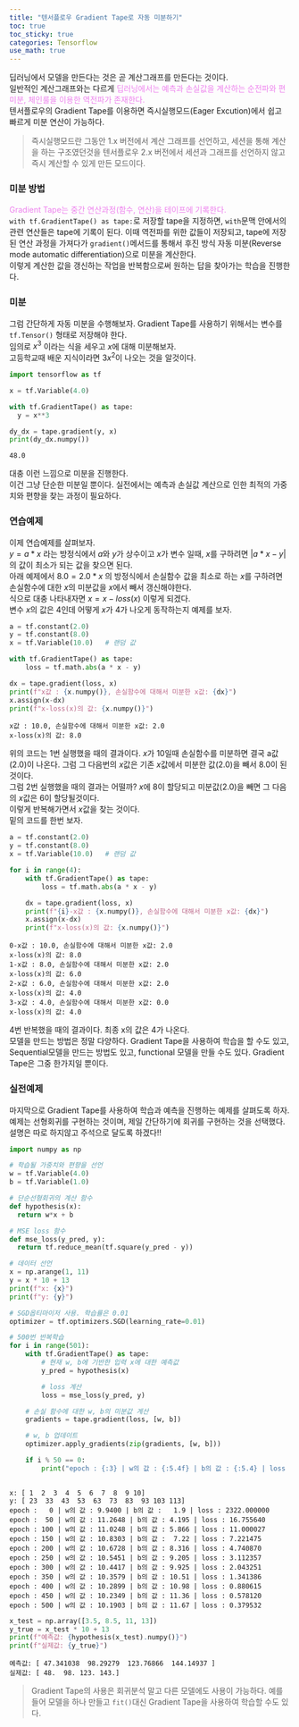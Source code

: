 ```yaml
---
title: "텐서플로우 Gradient Tape로 자동 미분하기"
toc: true
toc_sticky: true
categories: Tensorflow
use_math: true
---
```



딥러닝에서 모델을 만든다는 것은 곧 계산그래프를 만든다는 것이다.  
일반적인 계산그래프와는 다르게 <span style="color:violet">딥러닝에서는 예측과 손실값을 계산하는 순전파와 편미분, 체인룰을 이용한 역전파가 존재한다.</span>  
텐서플로우의 Gradient Tape를 이용하면 즉시실행모드(Eager Excution)에서 쉽고 빠르게 미분 연산이 가능하다.
> 즉시실행모드란 그동안 1.x 버전에서 계산 그래프를 선언하고, 세션을 통해 계산을 하는 구조였던것을 텐서플로우 2.x 버전에서 세션과 그래프를 선언하지 않고 즉시 계산할 수 있게 만든 모드이다.

### 미분 방법

<span style="color:violet">Gradient Tape는 중간 연산과정(함수, 연산)을 테이프에 기록한다.</span>  
`with tf.GradientTape() as tape:`로 저장할 tape을 지정하면, `with`문맥 안에서의 관련 연산들은 tape에 기록이 된다. 이때 역전파를 위한 값들이 저장되고, tape에 저장된 연산 과정을 가져다가 `gradient()`메서드를 통해서 후진 방식 자동 미분(Reverse mode automatic differentiation)으로 미분을 계산한다.  
이렇게 계산한 값을 갱신하는 작업을 반복함으로써 원하는 답을 찾아가는 학습을 진행한다.

### 미분

그럼 간단하게 자동 미분을 수행해보자. Gradient Tape를 사용하기 위해서는 변수를 `tf.Tensor()` 형태로 저장해야 한다.  
임의로 $x^3$ 이라는 식을 세우고 $x$에 대해 미분해보자.  
고등학교때 배운 지식이라면 $3x^2$이 나오는 것을 알것이다.


```python
import tensorflow as tf

x = tf.Variable(4.0)

with tf.GradientTape() as tape:
  y = x**3

dy_dx = tape.gradient(y, x)
print(dy_dx.numpy())
```

    48.0


대충 이런 느낌으로 미분을 진행한다.  
이건 그냥 단순한 미분일 뿐이다. 실전에서는 예측과 손실값 계산으로 인한 최적의 가중치와 편향을 찾는 과정이 필요하다. 

### 연습예제

이제 연습예제를 살펴보자.  
$y = a * x$ 라는 방정식에서 $a$와 $y$가 상수이고 $x$가 변수 일때, $x$를 구하려면 $|a*x-y|$의 값이 최소가 되는 값을 찾으면 된다.  
아래 예제에서 $8.0 = 2.0 * x$ 의 방정식에서 손실함수 값을 최소로 하는 $x$를 구하려면 손실함수에 대한 $x$의 미분값을 $x$에서 빼서 갱신해야한다.  
식으로 대충 나타내자면 $x = x - loss(x)$ 이렇게 되겠다.  
변수 $x$의 값은 4인데 어떻게 $x$가 4가 나오게 동작하는지 예제를 보자.


```python
a = tf.constant(2.0)
y = tf.constant(8.0)
x = tf.Variable(10.0)   # 랜덤 값

with tf.GradientTape() as tape:
    loss = tf.math.abs(a * x - y)

dx = tape.gradient(loss, x)
print(f"x값 : {x.numpy()}, 손실함수에 대해서 미분한 x값: {dx}")
x.assign(x-dx)
print(f"x-loss(x)의 값: {x.numpy()}")
```

    x값 : 10.0, 손실함수에 대해서 미분한 x값: 2.0
    x-loss(x)의 값: 8.0


위의 코드는 1번 실행했을 때의 결과이다. $x$가 10일때 손실함수를 미분하면 결국 a값(2.0)이 나온다. 그럼 그 다음번의 $x$값은 기존 $x$값에서 미분한 값(2.0)을 빼서 8.0이 된것이다.   
그럼 2번 실행했을 때의 결과는 어떨까? $x$에 8이 할당되고 미분값(2.0)을 빼면 그 다음의 $x$값은 6이 할당될것이다.  
이렇게 반복해가면서 $x$값을 찾는 것이다.  
밑의 코드를 한번 보자.


```python
a = tf.constant(2.0)
y = tf.constant(8.0)
x = tf.Variable(10.0)   # 랜덤 값

for i in range(4):
    with tf.GradientTape() as tape:
        loss = tf.math.abs(a * x - y)

    dx = tape.gradient(loss, x)
    print(f"{i}-x값 : {x.numpy()}, 손실함수에 대해서 미분한 x값: {dx}")
    x.assign(x-dx)
    print(f"x-loss(x)의 값: {x.numpy()}")
```

    0-x값 : 10.0, 손실함수에 대해서 미분한 x값: 2.0
    x-loss(x)의 값: 8.0
    1-x값 : 8.0, 손실함수에 대해서 미분한 x값: 2.0
    x-loss(x)의 값: 6.0
    2-x값 : 6.0, 손실함수에 대해서 미분한 x값: 2.0
    x-loss(x)의 값: 4.0
    3-x값 : 4.0, 손실함수에 대해서 미분한 x값: 0.0
    x-loss(x)의 값: 4.0


4번 반복했을 때의 결과이다. 최종 x의 값은 4가 나온다.  
모델을 만드는 방법은 정말 다양하다. Gradient Tape을 사용하여 학습을 할 수도 있고, Sequential모델을 만드는 방법도 있고, functional 모델을 만들 수도 있다. Gradient Tape은 그중 한가지일 뿐이다.  

### 실전예제

마지막으로 Gradient Tape를 사용하여 학습과 예측을 진행하는 예제를 살펴도록 하자.  
예제는 선형회귀를 구현하는 것이며, 제일 간단하기에 회귀를 구현하는 것을 선택했다.  
설명은 따로 하지않고 주석으로 달도록 하겠다!!


```python
import numpy as np

# 학습될 가중치와 편향을 선언
w = tf.Variable(4.0)
b = tf.Variable(1.0)

# 단순선형회귀의 계산 함수
def hypothesis(x):
  return w*x + b

# MSE loss 함수
def mse_loss(y_pred, y):
  return tf.reduce_mean(tf.square(y_pred - y))

# 데이터 선언
x = np.arange(1, 11)
y = x * 10 + 13
print(f"x: {x}")
print(f"y: {y}")

# SGD옵티마이저 사용. 학습률은 0.01
optimizer = tf.optimizers.SGD(learning_rate=0.01)

# 500번 반복학습
for i in range(501):
    with tf.GradientTape() as tape:
        # 현재 w, b에 기반한 입력 x에 대한 예측값
        y_pred = hypothesis(x)

        # loss 계산
        loss = mse_loss(y_pred, y)

    # 손실 함수에 대한 w, b의 미분값 계산
    gradients = tape.gradient(loss, [w, b])

    # w, b 업데이트
    optimizer.apply_gradients(zip(gradients, [w, b]))

    if i % 50 == 0:
        print("epoch : {:3} | w의 값 : {:5.4f} | b의 값 : {:5.4} | loss : {:5.6f}".format(i, w.numpy(), b.numpy(), loss))
    
```

    x: [ 1  2  3  4  5  6  7  8  9 10]
    y: [ 23  33  43  53  63  73  83  93 103 113]
    epoch :   0 | w의 값 : 9.9400 | b의 값 :   1.9 | loss : 2322.000000
    epoch :  50 | w의 값 : 11.2648 | b의 값 : 4.195 | loss : 16.755640
    epoch : 100 | w의 값 : 11.0248 | b의 값 : 5.866 | loss : 11.000027
    epoch : 150 | w의 값 : 10.8303 | b의 값 :  7.22 | loss : 7.221475
    epoch : 200 | w의 값 : 10.6728 | b의 값 : 8.316 | loss : 4.740870
    epoch : 250 | w의 값 : 10.5451 | b의 값 : 9.205 | loss : 3.112357
    epoch : 300 | w의 값 : 10.4417 | b의 값 : 9.925 | loss : 2.043251
    epoch : 350 | w의 값 : 10.3579 | b의 값 : 10.51 | loss : 1.341386
    epoch : 400 | w의 값 : 10.2899 | b의 값 : 10.98 | loss : 0.880615
    epoch : 450 | w의 값 : 10.2349 | b의 값 : 11.36 | loss : 0.578120
    epoch : 500 | w의 값 : 10.1903 | b의 값 : 11.67 | loss : 0.379532



```python
x_test = np.array([3.5, 8.5, 11, 13])
y_true = x_test * 10 + 13
print(f"예측값: {hypothesis(x_test).numpy()}")
print(f"실제값: {y_true}")
```

    예측값: [ 47.341038  98.29279  123.76866  144.14937 ]
    실제값: [ 48.  98. 123. 143.]


> Gradient Tape의 사용은 회귀분석 말고 다른 모델에도 사용이 가능하다. 예를 들어 모델을 하나 만들고 `fit()`대신 Gradient Tape을 사용하여 학습할 수도 있다.
